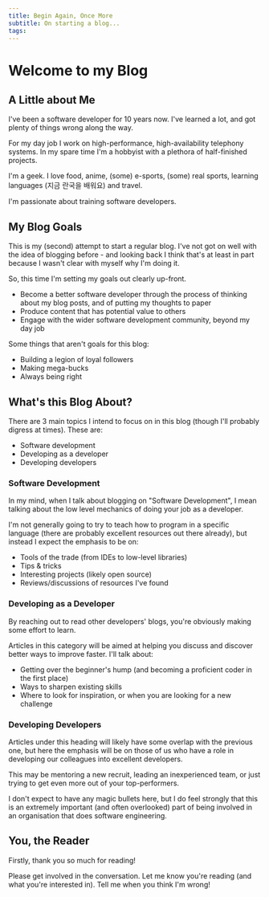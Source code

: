 ```yaml
---
title: Begin Again, Once More
subtitle: On starting a blog...
tags:
---
```


# Welcome to my Blog

## A Little about Me

I've been a software developer for 10 years now.  I've learned a lot, and got plenty of things wrong along the way.

For my day job I work on high-performance, high-availability telephony systems.  In my spare time I'm a hobbyist with a plethora of half-finished projects.

I'm a geek.  I love food, anime, (some) e-sports, (some) real sports, learning languages (지금 란국을 배워요) and travel.

I'm passionate about training software developers.

## My Blog Goals

This is my (second) attempt to start a regular blog.  I've not got on well with the idea of blogging before - and looking back I think that's at least in part because I wasn't clear with myself why I'm doing it.

So, this time I'm setting my goals out clearly up-front.

* Become a better software developer through the process of thinking about my blog posts, and of putting my thoughts to paper
* Produce content that has potential value to others
* Engage with the wider software development community, beyond my day job

Some things that aren't goals for this blog:

* Building a legion of loyal followers
* Making mega-bucks
* Always being right

## What's this Blog About?

There are 3 main topics I intend to focus on in this blog (though I'll probably digress at times).  These are:

* Software development
* Developing as a developer
* Developing developers

### Software Development

In my mind, when I talk about blogging on "Software Development", I mean talking about the low level mechanics of doing your job as a developer.

I'm not generally going to try to teach how to program in a specific language (there are probably excellent resources out there already), but instead I expect the emphasis to be on:

* Tools of the trade (from IDEs to low-level libraries)
* Tips & tricks
* Interesting projects (likely open source)
* Reviews/discussions of resources I've found

### Developing as a Developer

By reaching out to read other developers' blogs, you're obviously making some effort to learn.

Articles in this category will be aimed at helping you discuss and discover better ways to improve faster.  I'll talk about:

* Getting over the beginner's hump (and becoming a proficient coder in the first place)
* Ways to sharpen existing skills
* Where to look for inspiration, or when you are looking for a new challenge

### Developing Developers

Articles under this heading will likely have some overlap with the previous one, but here the emphasis will be on those of us who have a role in developing our colleagues into excellent developers.

This may be mentoring a new recruit, leading an inexperienced team, or just trying to get even more out of your top-performers.

I don't expect to have any magic bullets here, but I do feel strongly that this is an extremely important (and often overlooked) part of being involved in an organisation that does software engineering.

## You, the Reader

Firstly, thank you so much for reading!

Please get involved in the conversation.  Let me know you're reading (and what you're interested in).  Tell me when you think I'm wrong!
